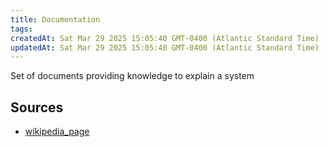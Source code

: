 ```yaml
---
title: Documentation
tags: 
createdAt: Sat Mar 29 2025 15:05:40 GMT-0400 (Atlantic Standard Time)
updatedAt: Sat Mar 29 2025 15:05:40 GMT-0400 (Atlantic Standard Time)
---
```



Set of documents providing knowledge to explain a system



## Sources
- [wikipedia_page](https://en.wikipedia.org/wiki/Documentation)
